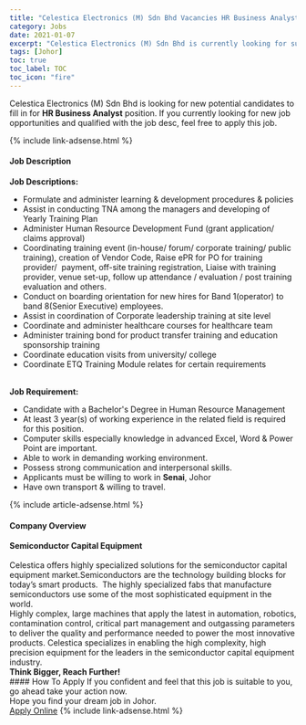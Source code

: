 ```yaml
---
title: "Celestica Electronics (M) Sdn Bhd Vacancies HR Business Analyst" 
category: Jobs 
date: 2021-01-07 
excerpt: "Celestica Electronics (M) Sdn Bhd is currently looking for suitable person to fill in the HR Business Analyst which positioned at Johor" 
tags: [Johor] 
toc: true 
toc_label: TOC 
toc_icon: "fire" 
--- 
```


<p>Celestica Electronics (M) Sdn Bhd is looking for new potential candidates to fill in for <b>HR Business Analyst</b> position. If you currently looking for new job opportunities and qualified with the job desc, feel free to apply this job.
</p>{% include link-adsense.html %} 
<div><div><h4>Job Description</h4></div><div><div><span><div><div><strong>Job Descriptions:</strong><ul><li>Formulate and administer learning &amp; development procedures &amp; policies</li><li>Assist in conducting TNA among the managers and developing of&#160; Yearly Training Plan</li><li>Administer Human Resource Development Fund (grant application/ claims approval)</li><li>Coordinating training event (in-house/ forum/ corporate training/ public training), creation of Vendor Code, Raise ePR for PO for training provider/&#160; payment, off-site training registration, Liaise with training provider, venue set-up, follow up attendance / evaluation / post training evaluation and others.</li><li>Conduct on boarding orientation for new hires for Band 1(operator) to band 8(Senior Executive) employees.</li><li>Assist in coordination of Corporate leadership training at site level</li><li>Coordinate and administer healthcare courses for healthcare team</li><li>Administer training bond for product transfer training and education sponsorship training</li><li>Coordinate education visits from university/ college</li><li>Coordinate ETQ Training Module relates for certain requirements</li></ul><div><br><strong>Job Requirement:</strong></div><ul><li>Candidate with a Bachelor's Degree in Human Resource Management</li><li>At least 3 year(s) of working experience in the related field is required for this position.</li><li>Computer skills especially knowledge in advanced Excel, Word &amp; Power Point are important.</li><li>Able to work in demanding working environment.</li><li>Possess strong communication and interpersonal skills.</li><li>Applicants must be willing to work in <strong>Senai</strong>, Johor</li><li>Have own transport &amp; willing to travel.</li></ul></div></div></span></div></div></div> 
{% include article-adsense.html %} 
<div><div><h4>Company Overview</h4></div><div><div><span><div><div>
<strong>Semiconductor Capital Equipment</strong></div>
<div>
<br>
	Celestica offers highly specialized solutions for the semiconductor capital equipment market.Semiconductors are the technology building blocks for today&#8217;s smart products.&#160; The highly specialized fabs that manufacture semiconductors use some of the most sophisticated equipment in the world.</div>
<div>
	Highly complex, large machines that apply the latest in automation, robotics, contamination control, critical part management and outgassing parameters to deliver the quality and performance needed to power the most innovative products. Celestica specializes in enabling the high complexity, high precision equipment for the leaders in the semiconductor capital equipment industry.</div>
<div>
<strong>Think Bigger, Reach Further!</strong></div></div></span></div></div></div> 
#### How To Apply 
If you confident and feel that this job is suitable to you, go ahead take your action now. <br/> 
Hope you find your dream job in Johor. <br/> 
<a href="https://www.jobstreet.com.my/en/job/hr-business-analyst-4458813?jobId=jobstreet-my-job-4458813&sectionRank=15&token=0~19745998-085e-446b-a4ec-e2af198455cb&fr=SRP%20View%20In%20New%20Ta" class="btn btn--info" target="_blank" rel="nofollow noopenner">Apply Online</a> 
{% include link-adsense.html %} 